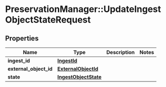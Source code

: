 # PreservationManager::UpdateIngestObjectStateRequest

## Properties
Name | Type | Description | Notes
------------ | ------------- | ------------- | -------------
**ingest_id** | [**IngestId**](IngestId.md) |  | 
**external_object_id** | [**ExternalObjectId**](ExternalObjectId.md) |  | 
**state** | [**IngestObjectState**](IngestObjectState.md) |  | 

